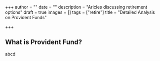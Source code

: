 +++
author = ""
date = ""
description = "Aricles discussing retirement options"
draft = true
images = []
tags = ["retire"]
title = "Detailed Analysis on Provident Funds"

+++
## What is Provident Fund?

abcd